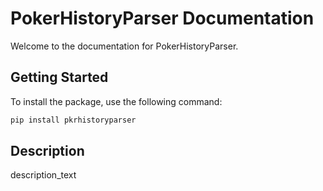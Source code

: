 # PokerHistoryParser Documentation

Welcome to the documentation for PokerHistoryParser.

## Getting Started

To install the package, use the following command:

```sh
pip install pkrhistoryparser
```

## Description

description_text